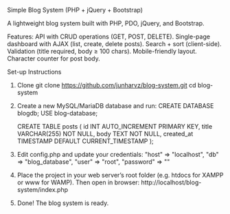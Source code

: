 Simple Blog System (PHP + jQuery + Bootstrap)

A lightweight blog system built with PHP, PDO, jQuery, and Bootstrap.

Features:
API with CRUD operations (GET, POST, DELETE). 
Single-page dashboard with AJAX (list, create, delete posts). 
Search + sort (client-side). 
Validation (title required, body ≥ 100 chars). 
Mobile-friendly layout. 
Character counter for post body. 

Set-up Instructions
1. Clone 
    git clone https://github.com/junharvz/blog-system.git
    cd blog-system
2. Create a new MySQL/MariaDB database and run:
    CREATE DATABASE blogdb;
    USE blog-database;
    
    CREATE TABLE posts (
        id INT AUTO_INCREMENT PRIMARY KEY,
        title VARCHAR(255) NOT NULL,
        body TEXT NOT NULL,
        created_at TIMESTAMP DEFAULT CURRENT_TIMESTAMP
    );
3. Edit config.php and update your credentials:
    "host" => "localhost",
    "db" => "blog_database",
    "user" => "root",
    "password" => ""
4. Place the project in your web server’s root folder (e.g. htdocs for XAMPP or www for WAMP).
   Then open in browser: http://localhost/blog-system/index.php
   
5. Done! The blog system is ready.



   
